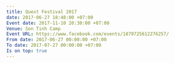 ```yaml
---
title: Quest Festival 2017
date: 2017-06-27 18:48:00 +07:00
Event date: 2017-11-10 20:30:00 +07:00
Venue: Son Tinh Camp
Event URL: https://www.facebook.com/events/1879725612276257/
From date: 2017-06-27 00:00:00 +07:00
To date: 2017-07-27 00:00:00 +07:00
Is on top: true
---
```


